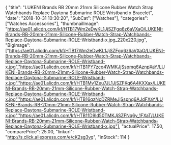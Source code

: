 {
	"title": "LUKENI Brands RB 20mm 21mm Silicone Rubber Watch Strap Watchbands Replace Daytona Submarine ROLE Wristband x Bracelet",
	"date": "2018-10-31 10:30:20",
	"SubCat": ["Watches"],
	"categories": ["Watches Accessories"],
	"thumbnailImage": "https://ae01.alicdn.com/kf/HTB17Wm2eDwKL1JjSZFgq6z6aVXaO/LUKENI-Brands-RB-20mm-21mm-Silicone-Rubber-Watch-Strap-Watchbands-Replace-Daytona-Submarine-ROLE-Wristband-x.jpg_220x220.jpg",
	"BigImage": ["https://ae01.alicdn.com/kf/HTB17Wm2eDwKL1JjSZFgq6z6aVXaO/LUKENI-Brands-RB-20mm-21mm-Silicone-Rubber-Watch-Strap-Watchbands-Replace-Daytona-Submarine-ROLE-Wristband-x.jpg","https://ae01.alicdn.com/kf/HTB1PY7zco4WMKJjSspmq6AznpXaY/LUKENI-Brands-RB-20mm-21mm-Silicone-Rubber-Watch-Strap-Watchbands-Replace-Daytona-Submarine-ROLE-Wristband-x.jpg","https://ae01.alicdn.com/kf/HTB1Mv1Zeu7JL1JjSZFKq6A4KXXax/LUKENI-Brands-RB-20mm-21mm-Silicone-Rubber-Watch-Strap-Watchbands-Replace-Daytona-Submarine-ROLE-Wristband-x.jpg","https://ae01.alicdn.com/kf/HTB16qzNcDZRMeJjSspnq6AJdFXaY/LUKENI-Brands-RB-20mm-21mm-Silicone-Rubber-Watch-Strap-Watchbands-Replace-Daytona-Submarine-ROLE-Wristband-x.jpg","https://ae01.alicdn.com/kf/HTB11D9ld50TMKJjSZFNq6y_1FXaT/LUKENI-Brands-RB-20mm-21mm-Silicone-Rubber-Watch-Strap-Watchbands-Replace-Daytona-Submarine-ROLE-Wristband-x.jpg"],
	"actualPrice": 17.50,
	"comparePrice": 25.00,
	"linkurl": "http://s.click.aliexpress.com/e/cK2sg3vq",
	"inStock": 114
}
